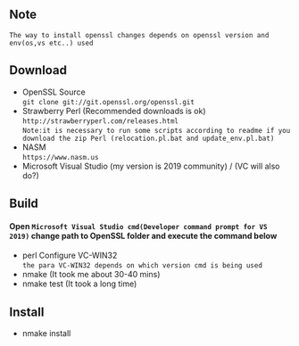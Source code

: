## Note  
`The way to install openssl changes depends on openssl version and env(os,vs etc..) used`

## Download
- OpenSSL Source  
`git clone git://git.openssl.org/openssl.git`
- Strawberry Perl (Recommended downloads is ok)  
`http://strawberryperl.com/releases.html`  
`Note:it is necessary to run some scripts according to readme if you download the zip Perl (relocation.pl.bat and update_env.pl.bat)`
- NASM  
`https://www.nasm.us`
- Microsoft Visual Studio (my version is 2019 community) / (VC will also do?)

## Build
#### Open `Microsoft Visual Studio cmd(Developer command prompt for VS 2019)` change path to OpenSSL folder and execute the command below
- perl Configure VC-WIN32  
`the para VC-WIN32 depends on which version cmd is being used`
- nmake (It took me about 30-40 mins)
- nmake test (It took a long time)

## Install
- nmake install
